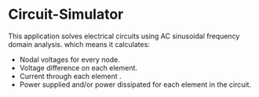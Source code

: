 # Circuit-Simulator
This application solves electrical circuits using AC sinusoidal frequency domain analysis. which means it calculates:

* Nodal voltages for every node.
* Voltage difference on each element.
* Current through each element .
* Power supplied and/or power dissipated for each element in the circuit.
